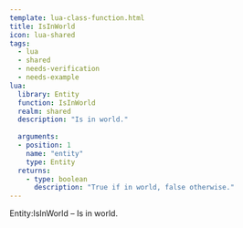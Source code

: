 ```yaml
---
template: lua-class-function.html
title: IsInWorld
icon: lua-shared
tags:
  - lua
  - shared
  - needs-verification
  - needs-example
lua:
  library: Entity
  function: IsInWorld
  realm: shared
  description: "Is in world."
  
  arguments:
  - position: 1
    name: "entity"
    type: Entity
  returns:
    - type: boolean
      description: "True if in world, false otherwise."
---
```


<div class="lua__search__keywords">
Entity:IsInWorld &#x2013; Is in world.
</div>

